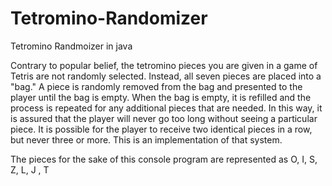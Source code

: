# Tetromino-Randomizer
Tetromino Randmoizer in java 


Contrary to popular belief, the tetromino pieces you are given in a game of Tetris are not randomly selected. Instead, all seven pieces are placed into a "bag." A piece is randomly removed from the bag and presented to the player until the bag is empty. When the bag is empty, it is refilled and the process is repeated for any additional pieces that are needed.
In this way, it is assured that the player will never go too long without seeing a particular piece. It is possible for the player to receive two identical pieces in a row, but never three or more. This is an implementation of that system. 

The pieces for the sake of this console program are represented as O, I, S, Z, L, J , T
